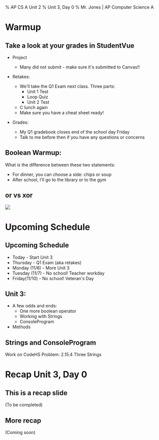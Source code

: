 % AP CS A Unit 2
% Unit 3, Day 0
% Mr. Jones | AP Computer Science A


# Warmup

## Take a look at your grades in StudentVue
- Project
    + Many did not submit - make sure it's submitted to Canvas!!

- Retakes:
    + We'll take the Q1 Exam next class. Three parts:
        + Unit 1 Test
        + Loop Quiz
        + Unit 2 Test
    + C lunch again
    + Make sure you have a cheat sheet ready!

- Grades: 
    + My Q1 gradebook closes end of the school day Friday
    + Talk to me before then if you have any questions or concerns

## Boolean Warmup:
What is the difference between these two statements:
- For dinner, you can choose a side: chips or soup
- After school, I'll go to the library or to the gym

## or vs xor
![](../../images/trick_or_treat.png)

# Upcoming Schedule


## Upcoming Schedule
* Today - Start Unit 3
* Thursday - Q1 Exam (aka retakes)
* Monday (11/6) -  More Unit 3
* Tuesday (11/7) - No school! Teacher workday
* Friday(11/10) - No school! Veteran's Day

## Unit 3:
- A few odds and ends:
    + One more boolean operator
    + Working with Strings
    + ConsoleProgram
- Methods

## Strings and ConsoleProgram
Work on CodeHS Problem:
2.15.4 Three Strings












# Recap Unit 3, Day 0

## This is a recap slide
(To be completed)

## More recap
(Coming soon)

